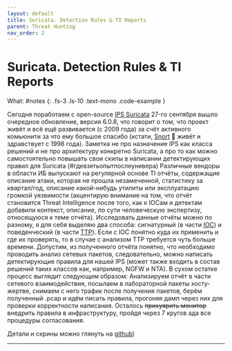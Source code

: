 ```yaml
---
layout: default
title: Suricata. Detection Rules & TI Reports
parent: Threat Hunting
nav_order: 2
---
```

# Suricata. Detection Rules & TI Reports

What: #notes
{: .fs-3 .ls-10 .text-mono .code-example }

Сегодня поработаем с open-source [IPS Suricata]
27-го сентября вышло очередное обновление, версия 6.0.8, что говорит о том, что проект живёт и всё ещё развивается (с 2009 года) за счёт активного комьюнити за что ему большое спасибо (кстати, [Snort] 🐽 живёт и здравствует с 1998 года). 
Заметка не про назначение IPS как класса решений и не про архитектуру конкретно Suricata, а про то как можно самостоятельно повышать свои скилы в написании детектирующих правил для Suricata (#гдевзятьопытпослеунивера)
Различные вендоры в области ИБ выпускают на регулярной основе TI отчёты, содержащие описание атаки, которая не прошла незамеченной, статистику за квартал/год, описание какой-нибудь утилиты или эксплуатацию громкой уязвимости (акцентирую внимание на том, что отчёт становится Threat Intelligence после того, как к IOCам и детектам добавили контекст, описание, по сути человеческую экспертизу, относящуюся к теме отчёта).
Исследовать данные отчёты можно по разному, я для себя выделяю два способа: сигнатурный (в части [IOC]) и поведенческий (в части [TTP]). Если с IOC понятно куда их применить и где их проверять, то в случае с анализом TTP требуется чуть больше времени.
Допустим, из полученного отчёта понятно, что необходимо проводить анализ сетевых пакетов, следовательно, можно написать детектирующие правила для нашей IPS (может также входить в состав решений таких классов как, например, NGFW и NTA).
В сухом остатке процесс выглядит следующим образом:
Анализируем отчёт в части сетевого взаимодействия, посылаем в лабораторной пакеты хосту-жертве, снимаем с него трафик после получения пакетов, берём полученный .pcap и идём писать правила, прогоняя дамп через них для проверки корректности написания. 
Осталось ~~прихуярить монитор~~ внедрить правила в инфраструктуру, пройдя через 7 кругов ада все процедуры согласования.

Детали и скрины можно глянуть на [github])

----
[TTP]:https://www.coursera.org/lecture/in-the-trenches-security-operations-center/video-3-1-hacker-tactics-techniques-and-procedures-dkW5J
[IOC]:https://www.netsurion.com/articles/the-pyramid-of-pain
[Snort]:https://www.snort.org/
[IPS Suricata]:https://suricata.io/
[github]:https://github.com/QwertyBubble/suricata
